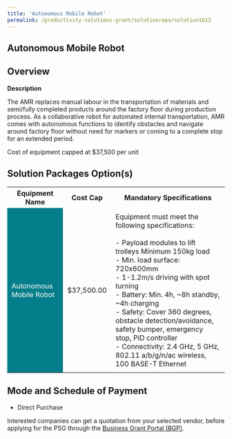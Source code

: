 ```yaml
---
title: 'Autonomous Mobile Robot'
permalink: /productivity-solutions-grant/solutionrepo/solution1612
---
```


## Autonomous Mobile Robot

## Overview

**Description**

The AMR replaces manual labour in the transportation of materials and semi/fully completed products around the factory floor during production process. As a collaborative robot for automated internal transportation, AMR comes with autonomous functions to identify obstacles and navigate around factory floor without need for markers or coming to a complete stop for an extended period. 

Cost of equipment capped at $37,500 per unit 

## Solution Packages Option(s)

<table>
<tr>
<th><b>Equipment Name</b></th>
<th><b>Cost Cap</b></th>
<th><b>Mandatory Specifications</b></th>
</tr>
<tr>
<td style='padding: 10px; background-color: #037E8A; color: #FFFFFF;'>Autonomous Mobile Robot</td>
<td style='padding: 10px;'>$37,500.00</td>
<td style='padding: 10px;'>Equipment must meet the following specifications: <br><br>- Payload modules to lift trolleys Minimum  150kg load<br>- Min. load surface: 720x600mm<br>- 1-1.2m/s driving with spot turning<br>- Battery: Min. 4h, ~8h standby, ~4h charging<br>- Safety: Cover 360 degrees, obstacle detection/avoidance, safety bumper, emergency stop, PID controller<br>- Connectivity: 2.4 GHz, 5 GHz, 802.11 a/b/g/n/ac wireless, 100 BASE-T Ethernet<br></td>
</tr>
</table>

## Mode and Schedule of Payment

 - Direct Purchase

Interested companies can get a quotation from your selected vendor, before applying for the PSG through the <a href='https://www.businessgrants.gov.sg/' target='_blank' rel='noopener'>Business Grant Portal (BGP)</a>.

<script src="/jquery/resize-tables.js"></script>
